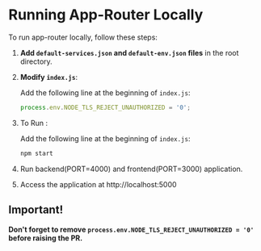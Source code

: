 # Running App-Router Locally

To run app-router locally, follow these steps:

1. **Add `default-services.json` and `default-env.json` files** in the root directory.

2. **Modify `index.js`**:

    Add the following line at the beginning of `index.js`:
    ```javascript
    process.env.NODE_TLS_REJECT_UNAUTHORIZED = '0';
    ```
3. To Run :

    Add the following line at the beginning of `index.js`:
    ```sh
   npm start
    ```

4. Run backend(PORT=4000) and frontend(PORT=3000) application.

5. Access the application at http://localhost:5000

## Important!

**Don't forget to remove `process.env.NODE_TLS_REJECT_UNAUTHORIZED = '0'` before raising the PR.**
